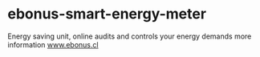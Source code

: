 # ebonus-smart-energy-meter
Energy saving unit, online audits and controls your energy demands
more information www.ebonus.cl 
